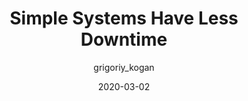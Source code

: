 ---
author: grigoriy_kogan
date: 2020-03-02
permalink: false
tags:
  - meta
target_url: https://www.gkogan.co/blog/simple-systems/
title: Simple Systems Have Less Downtime
---